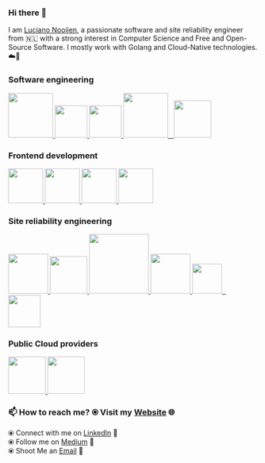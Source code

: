 ### Hi there 👋

<!--
**lucianonooijen/lucianonooijen** is a ✨ _special_ ✨ repository because its `README.md` (this file) appears on your GitHub profile.
-->

I am [Luciano Nooijen](https://lucianonooijen.com/), a passionate software and site reliability engineer from 🇳🇱 with a
strong interest in Computer Science and Free and Open-Source Software. I mostly work with Golang and Cloud-Native
technologies. ☁️🚀

### Software engineering

<p float="left">
    <a href="https://golang.org/" target="_blank">
        <img
            src="https://raw.githubusercontent.com/lucianonooijen/lucianonooijen/master/assets/golang.gif"
            height="90"
        />
    </a>
    <a href="https://www.rust-lang.org/" target="_blank">
        <img src="https://raw.githubusercontent.com/lucianonooijen/lucianonooijen/master/assets/rust.png" height="65" />
    </a>
    <a href="https://docs.gitlab.com/ee/ci/" target="_blank">
        <img src="https://raw.githubusercontent.com/lucianonooijen/lucianonooijen/master/assets/cicd.gif" height="65" />
    </a>
    <a href="https://www.postgresql.org/" target="_blank">
        <img
            src="https://raw.githubusercontent.com/lucianonooijen/lucianonooijen/master/assets/postgresql.gif"
            height="90"
        />&nbsp;&nbsp;
    </a>
    <a href="https://grpc.io/" target="_blank">
        <img src="https://raw.githubusercontent.com/lucianonooijen/lucianonooijen/master/assets/grpc.gif" height="75" />
    </a>
</p>

### Frontend development

<p float="left">
    <a href="https://www.typescriptlang.org/" target="_blank">
        <img
            src="https://raw.githubusercontent.com/lucianonooijen/lucianonooijen/master/assets/typescript.png"
            height="70"
        />
    </a>
    <a href="https://www.reactjs.org/" target="_blank">
        <img
            src="https://raw.githubusercontent.com/lucianonooijen/lucianonooijen/master/assets/react.png"
            height="70"
        />
    </a>
    <a href="https://www.elm-lang.org/" target="_blank">
        <img
            src="https://raw.githubusercontent.com/lucianonooijen/lucianonooijen/master/assets/elm.png"
            height="70"
        />
    </a>
    <a href="https://www.w3.org/wiki/The_web_standards_model_-_HTML_CSS_and_JavaScript" target="_blank">
        <img
            src="https://raw.githubusercontent.com/lucianonooijen/lucianonooijen/master/assets/html-css-js.png"
            height="70"
        />
    </a>
</p>

### Site reliability engineering

<p float="left">
    <a href="https://www.docker.com/" target="_blank">
        <img
            src="https://raw.githubusercontent.com/lucianonooijen/lucianonooijen/master/assets/docker.gif"
            height="80"
        />
    </a>
    <a href="https://kubernetes.io/" target="_blank">
        <img src="https://raw.githubusercontent.com/lucianonooijen/lucianonooijen/master/assets/k8s.gif" height="75" />
    </a>
    <a href="https://www.terraform.io/" target="_blank">
        <img
            src="https://raw.githubusercontent.com/lucianonooijen/lucianonooijen/master/assets/terraform.gif"
            width="120"
        />
    </a>
    <a href="https://www.linux.org/" target="_blank">
        <img
            src="https://raw.githubusercontent.com/lucianonooijen/lucianonooijen/master/assets/linux.gif"
            height="80"
        />
    </a>
    <a href="https://grafana.com/" target="_blank">
        <img
            src="https://raw.githubusercontent.com/lucianonooijen/lucianonooijen/master/assets/grafana.gif"
            height="60"
        />&nbsp;&nbsp;
    </a>
    <a href="https://prometheus.io/" target="_blank">
        <img
            src="https://raw.githubusercontent.com/lucianonooijen/lucianonooijen/master/assets/prometheus.gif"
            height="65"
        />
    </a>
</p>

### Public Cloud providers

<p float="left">
    <a href="https://digitalocean.com" target="_blank">
        <img src="https://raw.githubusercontent.com/lucianonooijen/lucianonooijen/master/assets/do.gif" height="75" />
    </a>
    <a href="https://aws.amazon.com/" target="_blank">
        <img src="https://raw.githubusercontent.com/lucianonooijen/lucianonooijen/master/assets/aws.gif" height="75" />
    </a>
</p>

### 📫 How to reach me? ⦿ Visit my [Website](https://www.lucianonooijen.com) 🌐 <br />

⦿ Connect with me on [LinkedIn](https://www.linkedin.com/in/lucianonooijen/) 🔗 <br />
⦿ Follow me on [Medium](https://medium.com/@lucianonooijen) 📝 <br />
⦿ Shoot Me an [Email](mailto:luciano@bytecode.nl) 💌 <br />
